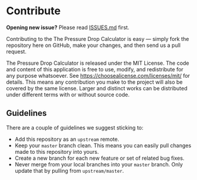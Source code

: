 # Contribute

**Opening new issue?** Please read [ISSUES.md](../ISSUES.md) first.

Contributing to the The Pressure Drop Calculator is easy — simply fork the repository here on GitHub, make your changes, and then send us a pull request.

The Pressure Drop Calculator is released under the MIT License. The code and content of this application is free to use, modify, and redistribute for any purpose whatsoever. See https://choosealicense.com/licenses/mit/ for details.
This means any contribution you make to the project will also be covered by the same license. Larger and distinct works can be distributed under different terms with or without source code.

## Guidelines

There are a couple of guidelines we suggest sticking to:

* Add this repository as an `upstream` remote.
* Keep your `master` branch clean. This means you can easily pull changes made to this repository into yours.
* Create a new branch for each new feature or set of related bug fixes.
* Never merge from your local branches into your `master` branch. Only update that by pulling from `upstream/master`.
